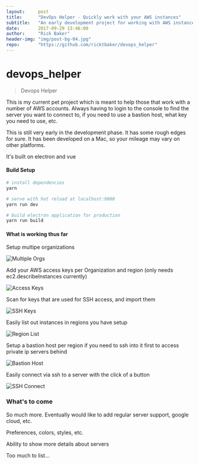 ```yaml
---
layout:     post
title:      "DevOps Helper - Quickly work with your AWS instances"
subtitle:   "An early development project for working with AWS instances across multiple organizations"
date:       2017-09-29 13:46:00
author:     "Rick Baker"
header-img: "img/post-bg-04.jpg"
repo:       "https://github.com/ricktbaker/devops_helper"
---
```


# devops_helper

> Devops Helper

This is my current pet project which is meant to help those that work with a number of AWS accounts.   Always having to login to the console to find the server you want to connect to, if you need to use a bastion host, what key you need to use, etc.

This is still very early in the development phase.   It has some rough edges for sure.   It has been developed on a Mac, so your mileage may vary on other platforms.

It's built on electron and vue

#### Build Setup

``` bash
# install dependencies
yarn

# serve with hot reload at localhost:9080
yarn run dev

# build electron application for production
yarn run build
```

#### What is working thus far

Setup multipe organizations

![Multiple Orgs](https://raw.githubusercontent.com/ricktbaker/devops_helper/screenshots/multiple_orgs.png "")

Add your AWS access keys per Organization and region (only needs ec2.describeInstances currently)

![Access Keys](https://raw.githubusercontent.com/ricktbaker/devops_helper/screenshots/access_keys.png "")

Scan for keys that are used for SSH access, and import them

![SSH Keys](https://raw.githubusercontent.com/ricktbaker/devops_helper/screenshots/import_keys.png "")

Easily list out instances in regions you have setup

![Region List](https://raw.githubusercontent.com/ricktbaker/devops_helper/screenshots/instanceList.png "")

Setup a bastion host per region if you need to ssh into it first to access private ip servers behind

![Bastion Host](https://raw.githubusercontent.com/ricktbaker/devops_helper/screenshots/bastion_host.png "")

Easily connect via ssh to a server with the click of a button

![SSH Connect](https://raw.githubusercontent.com/ricktbaker/devops_helper/screenshots/ssh_connection.png "")

### What's to come

So much more.   Eventually would like to add regular server support, google cloud, etc.

Preferences, colors, styles, etc.

Ability to show more details about servers

Too much to list...